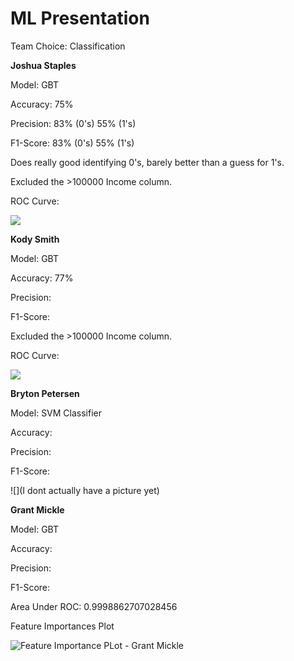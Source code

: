 # ML Presentation

Team Choice: Classification

__Joshua Staples__

Model: GBT 

Accuracy: 75%

Precision: 83% (0's) 55% (1's)

F1-Score: 83% (0's) 55% (1's)

Does really good identifying 0's, barely better than a guess for 1's. 

Excluded the >100000 Income column.

ROC Curve:

![](./img/download.png)

__Kody Smith__

Model: GBT 

Accuracy: 77%

Precision: 

F1-Score:


Excluded the >100000 Income column.

ROC Curve:

![](./img/ROC_curve_ks.png)


__Bryton Petersen__

Model: SVM Classifier

Accuracy:

Precision:

F1-Score:

![](I dont actually have a picture yet)


__Grant Mickle__

Model: GBT

Accuracy:

Precision:

F1-Score:

Area Under ROC: 0.9998862707028456

Feature Importances Plot

![Feature Importance PLot - Grant Mickle](./img/feature_importance_mickle.png)
